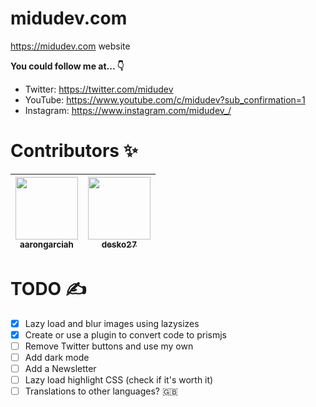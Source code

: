 # midudev.com
https://midudev.com website

**You could follow me at... 👇**

* Twitter: https://twitter.com/midudev
* YouTube: https://www.youtube.com/c/midudev?sub_confirmation=1
* Instagram: https://www.instagram.com/midudev_/


# Contributors ✨

[//]: contributors

| [<img src="https://avatars0.githubusercontent.com/u/7225802?v=4" width="100px;"/><br /><sub><b>aarongarciah</b></sub>](https://github.com/aarongarciah)<br />| [<img src="https://avatars1.githubusercontent.com/u/4168389?v=4" width="100px;"/><br /><sub><b>desko27</b></sub>](https://github.com/desko27)<br /> |
| :-: | :-: |

[//]: contributors

# TODO ✍️
- [x] Lazy load and blur images using lazysizes
- [x] Create or use a plugin to convert code to prismjs
- [ ] Remove Twitter buttons and use my own
- [ ] Add dark mode
- [ ] Add a Newsletter
- [ ] Lazy load highlight CSS (check if it's worth it)
- [ ] Translations to other languages? 🇬🇧
